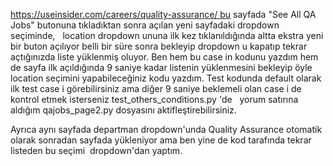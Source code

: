https://useinsider.com/careers/quality-assurance/ bu sayfada "See All QA Jobs" butonuna tıkladıktan sonra açılan yeni sayfadaki dropdown seçiminde,  
location dropdown ununa ilk kez tıklanıldığında altta ekstra yeni bir buton açılıyor belli bir süre sonra bekleyip dropdown u kapatıp tekrar açtığınızda liste yüklenmiş oluyor. 
Ben hem bu case in kodunu yazdım hem de sayfa ilk açıldığında 9 saniye kadar listenin yüklenmesini bekleyip öyle location seçimini yapabileceğiniz kodu yazdım. 
Test kodunda default olarak ilk test case i görebilirsiniz ama diğer 9 saniye beklemeli olan case i de kontrol etmek isterseniz test_others_conditions.py 'de  
yorum satırına aldığım qajobs_page2.py dosyasını aktifleştirebilirsiniz.


Ayrıca aynı sayfada departman dropdown'unda Quality Assurance otomatik olarak sonradan sayfada yükleniyor ama ben yine de kod tarafında 
tekrar listeden bu seçimi  dropdown'dan yaptım.
